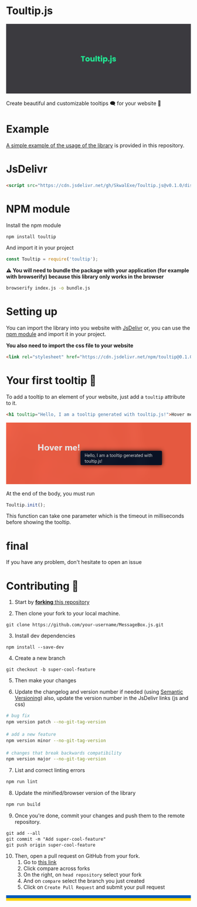 # Toultip.js

![](assets/banner.png)

Create beautiful and customizable tooltips 🗨️ for your website 🎇

# Example

[A simple example of the usage of the library](https://skwalexe.github.io/Toultip.js/example.html) is provided in this repository.

# JsDelivr 

```html
<script src="https://cdn.jsdelivr.net/gh/SkwalExe/Toultip.js@v0.1.0/dist/toultip.min.js"></script>
```

# NPM module 

Install the npm module 

```bash
npm install toultip
```

And import it in your project 

```js
const Toultip = require('toultip');
```

**⚠️ You will need to bundle the package with your application (for example with browserify) because this library only works in the browser**

```bash
browserify index.js -o bundle.js
```

# Setting up 

You can import the library into you website with [JsDelivr](#JsDelivr) or, you can use the [npm module](#NPM-module) and import it in your project.

**You also need to import the css file to your website**

```html
<link rel="stylesheet" href="https://cdn.jsdelivr.net/npm/toultip@0.1.0/dist/themes/toultip-default.min.css">
```

# Your first tooltip 💫

To add a tooltip to an element of your website, just add a `toultip` attribute to it.

```html
<h1 toultip="Hello, I am a tooltip generated with toultip.js!">Hover me!</h1>
```

![](assets/1.png)

At the end of the body, you must run

```js
Toultip.init();
```

This function can take one parameter which is the timeout in milliseconds before showing the tooltip.

# final

If you have any problem, don't hesitate to open an issue

# Contributing 💪

1. Start by [**forking** this repository](https://github.com/SkwalExe/MessageBox.js/fork)

2. Then clone your fork to your local machine.
  ```git
  git clone https://github.com/your-username/MessageBox.js.git
  ```

3. Install dev dependencies
```npm
npm install --save-dev
```

4. Create a new branch
  ```git
  git checkout -b super-cool-feature
  ```

5. Then make your changes

6. Update the changelog and version number if needed (using [Semantic Versioning](https://semver.org)) also, update the version number in the JsDelivr links (js and css)
  ```bash
  # bug fix
  npm version patch --no-git-tag-version

  # add a new feature 
  npm version minor --no-git-tag-version
  
  # changes that break backwards compatibility
  npm version major --no-git-tag-version
  ```

7. List and correct linting errors
  ```bash
  npm run lint
  ```

8. Update the minified/browser version of the library
  ```bash
  npm run build
  ```


9. Once you're done, commit your changes and push them to the remote repository.
  ```git
  git add --all
  git commit -m "Add super-cool-feature"
  git push origin super-cool-feature
  ```

10. Then, open a pull request on GitHub from your fork.
    1. Go to [this link](https://github.com/SkwalExe/MessageBox.js/compare/)
    2. Click compare across forks
    3. On the right, on `head repository` select your fork
    4. And on `compare` select the branch you just created
    5. Click on `Create Pull Request` and submit your pull request

<a href="https://github.com/SkwalExe#ukraine"><img src="https://raw.githubusercontent.com/SkwalExe/SkwalExe/main/ukraine.jpg" width="100%" height="15px" /></a>